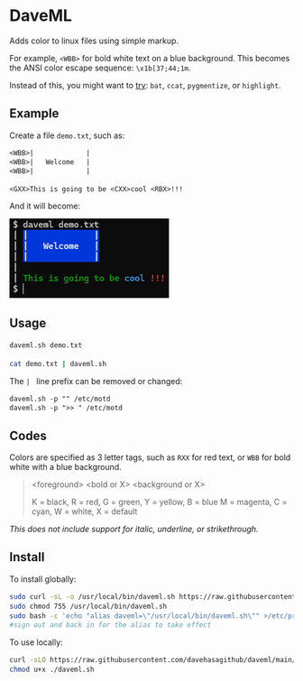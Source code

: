 # DaveML

Adds color to linux files using simple markup.

For example, `<WBB>` for bold white text on a blue background. This becomes
the ANSI color escape sequence: `\x1b[37;44;1m`.

Instead of this, you might want to
[try](https://stackoverflow.com/questions/7851134/syntax-highlighting-colorizing-cat):
`bat`, `ccat`, `pygmentize`, or `highlight`.

## Example

Create a file `demo.txt`, such as:

```text
<WBB>|             |
<WBB>|   Welcome   |
<WBB>|             |

<GXX>This is going to be <CXX>cool <RBX>!!!
```

And it will become:

<img alt="screenshot" src="./sample.png" />

## Usage

```bash
daveml.sh demo.txt

cat demo.txt | daveml.sh
```

The `| ` line prefix can be removed or changed:

```
daveml.sh -p "" /etc/motd
daveml.sh -p ">> " /etc/motd
```

## Codes

Colors are specified as 3 letter tags, such as `RXX` for red text, or `WBB` for bold white with a blue background.

> &lt;foreground&gt; &lt;bold or X&gt; &lt;background or X&gt;
>
> K = black, R = red, G = green, Y = yellow, B = blue
> M = magenta, C = cyan, W = white, X = default

_This does not include support for italic, underline, or strikethrough._

## Install

To install globally:
```bash
sudo curl -sL -o /usr/local/bin/daveml.sh https://raw.githubusercontent.com/davehasagithub/daveml/main/daveml.sh
sudo chmod 755 /usr/local/bin/daveml.sh
sudo bash -c 'echo "alias daveml=\"/usr/local/bin/daveml.sh\"" >/etc/profile.d/daveml-alias.sh'
#sign out and back in for the alias to take effect
```

To use locally:
```bash
curl -sLO https://raw.githubusercontent.com/davehasagithub/daveml/main/daveml.sh
chmod u+x ./daveml.sh
```
